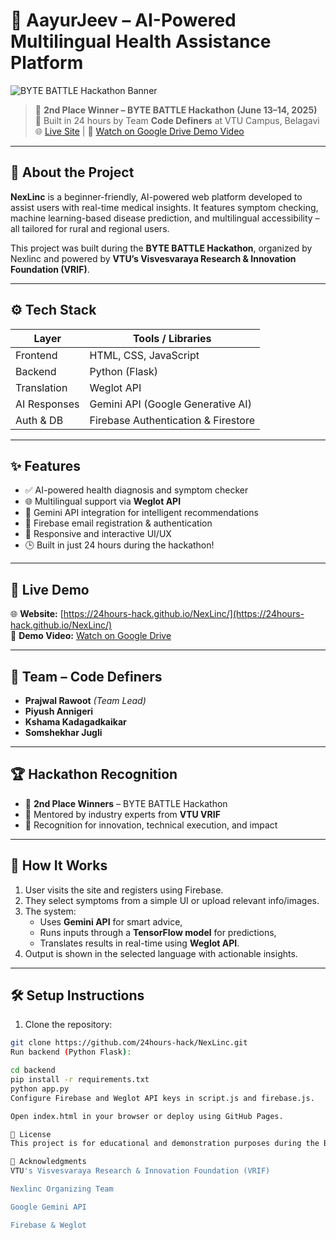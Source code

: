 # 🏥 AayurJeev – AI-Powered Multilingual Health Assistance Platform

![BYTE BATTLE Hackathon Banner](https://24hours-hack.github.io/NexLinc/banner.jpg) 

> 🥈 **2nd Place Winner – BYTE BATTLE Hackathon (June 13–14, 2025)**  
> 🚀 Built in 24 hours by Team **Code Definers** at VTU Campus, Belagavi  
> 🌐 [Live Site](https://24hours-hack.github.io/NexLinc/) | 📂 [Watch on Google Drive Demo Video](https://drive.google.com/file/d/1FIy41pbHntxouIuXEnnzRN1J4IdefecL/view?usp=drive_link)

---

## 📌 About the Project

**NexLinc** is a beginner-friendly, AI-powered web platform developed to assist users with real-time medical insights. It features symptom checking, machine learning-based disease prediction, and multilingual accessibility – all tailored for rural and regional users.

This project was built during the **BYTE BATTLE Hackathon**, organized by Nexlinc and powered by **VTU’s Visvesvaraya Research & Innovation Foundation (VRIF)**.

---

## ⚙️ Tech Stack

| Layer       | Tools / Libraries                            |
|-------------|----------------------------------------------|
| Frontend    | HTML, CSS, JavaScript                        |
| Backend     | Python (Flask)                               |
| Translation | Weglot API                                   |
| AI Responses| Gemini API (Google Generative AI)           |
| Auth & DB   | Firebase Authentication & Firestore         |

---

## ✨ Features

- ✅ AI-powered health diagnosis and symptom checker
- 🌐 Multilingual support via **Weglot API**
- 🧠 Gemini API integration for intelligent recommendations
- 🔐 Firebase email registration & authentication
- 📱 Responsive and interactive UI/UX
- 🕒 Built in just 24 hours during the hackathon!

---

## 🚀 Live Demo

🌐 **Website:** [https://24hours-hack.github.io/NexLinc/](https://24hours-hack.github.io/NexLinc/)  
🎥 **Demo Video:** [Watch on Google Drive](https://drive.google.com/file/d/1FIy41pbHntxouIuXEnnzRN1J4IdefecL/view?usp=drive_link)

---

## 👥 Team – Code Definers

- **Prajwal Rawoot** *(Team Lead)*  
- **Piyush Annigeri**  
- **Kshama Kadagadkaikar**  
- **Somshekhar Jugli**

---

## 🏆 Hackathon Recognition

- 🥈 **2nd Place Winners** – BYTE BATTLE Hackathon  
- 💬 Mentored by industry experts from **VTU VRIF**  
- 🏅 Recognition for innovation, technical execution, and impact

---

## 🧠 How It Works

1. User visits the site and registers using Firebase.
2. They select symptoms from a simple UI or upload relevant info/images.
3. The system:
   - Uses **Gemini API** for smart advice,
   - Runs inputs through a **TensorFlow model** for predictions,
   - Translates results in real-time using **Weglot API**.
4. Output is shown in the selected language with actionable insights.

---

## 🛠️ Setup Instructions

1. Clone the repository:
```bash
git clone https://github.com/24hours-hack/NexLinc.git
Run backend (Python Flask):

cd backend
pip install -r requirements.txt
python app.py
Configure Firebase and Weglot API keys in script.js and firebase.js.

Open index.html in your browser or deploy using GitHub Pages.

📜 License
This project is for educational and demonstration purposes during the BYTE BATTLE Hackathon 2025. Contact the team for extended use permissions.

🙌 Acknowledgments
VTU's Visvesvaraya Research & Innovation Foundation (VRIF)

Nexlinc Organizing Team

Google Gemini API

Firebase & Weglot

